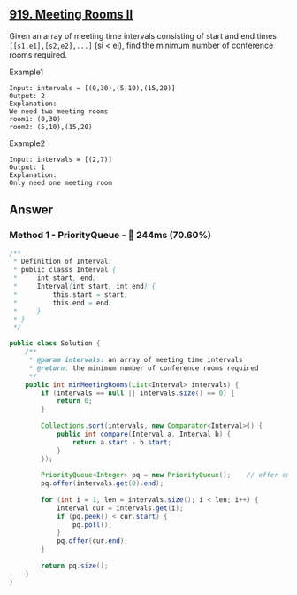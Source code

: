## [919. Meeting Rooms II](https://www.lintcode.com/problem/meeting-rooms-ii/description?_from=ladder&&fromId=130)

Given an array of meeting time intervals consisting of start and end times `[[s1,e1],[s2,e2],...]` (si < ei), find the minimum number of conference rooms required.

Example1

```
Input: intervals = [(0,30),(5,10),(15,20)]
Output: 2
Explanation:
We need two meeting rooms
room1: (0,30)
room2: (5,10),(15,20)
```

Example2

```
Input: intervals = [(2,7)]
Output: 1
Explanation: 
Only need one meeting room
```

## Answer
### Method 1 - PriorityQueue - :rabbit: 244ms (70.60%)

```java
/**
 * Definition of Interval:
 * public classs Interval {
 *     int start, end;
 *     Interval(int start, int end) {
 *         this.start = start;
 *         this.end = end;
 *     }
 * }
 */

public class Solution {
    /**
     * @param intervals: an array of meeting time intervals
     * @return: the minimum number of conference rooms required
     */
    public int minMeetingRooms(List<Interval> intervals) {
        if (intervals == null || intervals.size() == 0) {
            return 0;
        }
        
        Collections.sort(intervals, new Comparator<Interval>() {
            public int compare(Interval a, Interval b) {
                return a.start - b.start;
            }
        });
        
        PriorityQueue<Integer> pq = new PriorityQueue();    // offer end into pq
        pq.offer(intervals.get(0).end);
        
        for (int i = 1, len = intervals.size(); i < len; i++) {
            Interval cur = intervals.get(i);
            if (pq.peek() < cur.start) {
                pq.poll();
            }
            pq.offer(cur.end);
        }
        
        return pq.size();
    }
}
```
